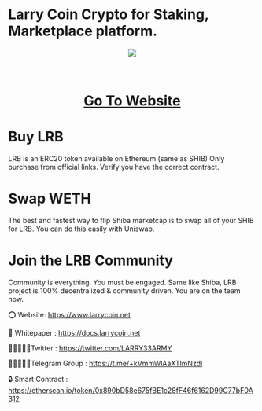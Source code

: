 # Larry Coin Crypto for Staking, Marketplace platform.

<div align="center"><img src="https://larrycoin.net/wp-content/uploads/2023/02/1-1.fw_.png" /><br />
</div>
<div align="center">
  <h1><br />
    <a href="https://www.larrycoin.net/" target="_blank">Go To Website<br />
    </a></h1>
</div>


# Buy LRB

LRB is an ERC20 token available on Ethereum (same as SHIB) Only purchase from official links. Verify you have the correct contract.

# Swap WETH
The best and fastest way to flip Shiba marketcap is to swap all of your SHIB for LRB. You can do this easily with Uniswap.

# Join the LRB Community
Community is everything. You must be engaged. Same like Shiba, LRB project is 100% decentralized & community driven. You are on the team now.


⭕ Website: https://www.larrycoin.net

📄 Whitepaper : https://docs.larrycoin.net

👨🏿‍🤝‍👨🏿Twitter : https://twitter.com/LARRY33ARMY

👨🏿‍🤝‍👨🏿Telegram Group : https://t.me/+kVmmWlAaXTlmNzdl

🔒 Smart Contract : https://etherscan.io/token/0x890bD58e675fBE1c28fF46f6162D99C77bF0A312
